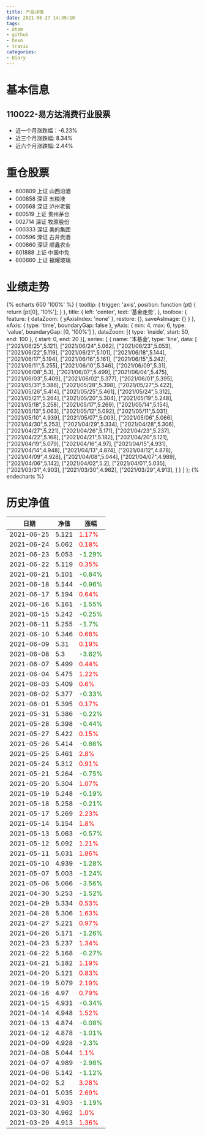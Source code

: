 ```yaml
---
title: 产品详情
date: 2021-06-27 14:39:10
tags:
- atom
- github
- hexo
- travis
categories:
- Diary
---
```


# 基本信息
## 110022-易方达消费行业股票
- 近一个月涨跌幅：-6.23%
- 近三个月涨跌幅: 8.34%
- 近六个月涨跌幅: 2.44%

# 重仓股票
- 600809 上证 山西汾酒
- 000858 深证 五粮液
- 000568 深证 泸州老窖
- 600519 上证 贵州茅台
- 002714 深证 牧原股份
- 000333 深证 美的集团
- 000596 深证 古井贡酒
- 000860 深证 顺鑫农业
- 601888 上证 中国中免
- 600660 上证 福耀玻璃
# 业绩走势

{% echarts 600 '100%' %}
{
  tooltip: {
        trigger: 'axis',
        position: function (pt) {
            return [pt[0], '10%'];
        }
    },
    title: {
        left: 'center',
        text: '基金走势',
    },
    toolbox: {
        feature: {
            dataZoom: {
                yAxisIndex: 'none'
            },
            restore: {},
            saveAsImage: {}
        }
    },
    xAxis: {
        type: 'time',
        boundaryGap: false
    },
    yAxis: {
        min: 4,
        max: 6,
        type: 'value',
        boundaryGap: [0, '100%']
    },
    dataZoom: [{
        type: 'inside',
        start: 50,
        end: 100
    }, {
        start: 0,
        end: 20
    }],
    series: [
        {
            name: '本基金',
            type: 'line',
            data: [
["2021/06/25",5.121],
["2021/06/24",5.062],
["2021/06/23",5.053],
["2021/06/22",5.119],
["2021/06/21",5.101],
["2021/06/18",5.144],
["2021/06/17",5.194],
["2021/06/16",5.161],
["2021/06/15",5.242],
["2021/06/11",5.255],
["2021/06/10",5.346],
["2021/06/09",5.31],
["2021/06/08",5.3],
["2021/06/07",5.499],
["2021/06/04",5.475],
["2021/06/03",5.409],
["2021/06/02",5.377],
["2021/06/01",5.395],
["2021/05/31",5.386],
["2021/05/28",5.398],
["2021/05/27",5.422],
["2021/05/26",5.414],
["2021/05/25",5.461],
["2021/05/24",5.312],
["2021/05/21",5.264],
["2021/05/20",5.304],
["2021/05/19",5.248],
["2021/05/18",5.258],
["2021/05/17",5.269],
["2021/05/14",5.154],
["2021/05/13",5.063],
["2021/05/12",5.092],
["2021/05/11",5.031],
["2021/05/10",4.939],
["2021/05/07",5.003],
["2021/05/06",5.066],
["2021/04/30",5.253],
["2021/04/29",5.334],
["2021/04/28",5.306],
["2021/04/27",5.221],
["2021/04/26",5.171],
["2021/04/23",5.237],
["2021/04/22",5.168],
["2021/04/21",5.182],
["2021/04/20",5.121],
["2021/04/19",5.079],
["2021/04/16",4.97],
["2021/04/15",4.931],
["2021/04/14",4.948],
["2021/04/13",4.874],
["2021/04/12",4.878],
["2021/04/09",4.928],
["2021/04/08",5.044],
["2021/04/07",4.989],
["2021/04/06",5.142],
["2021/04/02",5.2],
["2021/04/01",5.035],
["2021/03/31",4.903],
["2021/03/30",4.962],
["2021/03/29",4.913],
]
        }
    ]
};
{% endecharts %}

# 历史净值

| 日期 | 净值 | 涨幅 |
| --- | --- | --- |
|2021-06-25|5.121|<font color=red>1.17%</font>|
|2021-06-24|5.062|<font color=red>0.18%</font>|
|2021-06-23|5.053|<font color=green>-1.29%</font>|
|2021-06-22|5.119|<font color=red>0.35%</font>|
|2021-06-21|5.101|<font color=green>-0.84%</font>|
|2021-06-18|5.144|<font color=green>-0.96%</font>|
|2021-06-17|5.194|<font color=red>0.64%</font>|
|2021-06-16|5.161|<font color=green>-1.55%</font>|
|2021-06-15|5.242|<font color=green>-0.25%</font>|
|2021-06-11|5.255|<font color=green>-1.7%</font>|
|2021-06-10|5.346|<font color=red>0.68%</font>|
|2021-06-09|5.31|<font color=red>0.19%</font>|
|2021-06-08|5.3|<font color=green>-3.62%</font>|
|2021-06-07|5.499|<font color=red>0.44%</font>|
|2021-06-04|5.475|<font color=red>1.22%</font>|
|2021-06-03|5.409|<font color=red>0.6%</font>|
|2021-06-02|5.377|<font color=green>-0.33%</font>|
|2021-06-01|5.395|<font color=red>0.17%</font>|
|2021-05-31|5.386|<font color=green>-0.22%</font>|
|2021-05-28|5.398|<font color=green>-0.44%</font>|
|2021-05-27|5.422|<font color=red>0.15%</font>|
|2021-05-26|5.414|<font color=green>-0.86%</font>|
|2021-05-25|5.461|<font color=red>2.8%</font>|
|2021-05-24|5.312|<font color=red>0.91%</font>|
|2021-05-21|5.264|<font color=green>-0.75%</font>|
|2021-05-20|5.304|<font color=red>1.07%</font>|
|2021-05-19|5.248|<font color=green>-0.19%</font>|
|2021-05-18|5.258|<font color=green>-0.21%</font>|
|2021-05-17|5.269|<font color=red>2.23%</font>|
|2021-05-14|5.154|<font color=red>1.8%</font>|
|2021-05-13|5.063|<font color=green>-0.57%</font>|
|2021-05-12|5.092|<font color=red>1.21%</font>|
|2021-05-11|5.031|<font color=red>1.86%</font>|
|2021-05-10|4.939|<font color=green>-1.28%</font>|
|2021-05-07|5.003|<font color=green>-1.24%</font>|
|2021-05-06|5.066|<font color=green>-3.56%</font>|
|2021-04-30|5.253|<font color=green>-1.52%</font>|
|2021-04-29|5.334|<font color=red>0.53%</font>|
|2021-04-28|5.306|<font color=red>1.63%</font>|
|2021-04-27|5.221|<font color=red>0.97%</font>|
|2021-04-26|5.171|<font color=green>-1.26%</font>|
|2021-04-23|5.237|<font color=red>1.34%</font>|
|2021-04-22|5.168|<font color=green>-0.27%</font>|
|2021-04-21|5.182|<font color=red>1.19%</font>|
|2021-04-20|5.121|<font color=red>0.83%</font>|
|2021-04-19|5.079|<font color=red>2.19%</font>|
|2021-04-16|4.97|<font color=red>0.79%</font>|
|2021-04-15|4.931|<font color=green>-0.34%</font>|
|2021-04-14|4.948|<font color=red>1.52%</font>|
|2021-04-13|4.874|<font color=green>-0.08%</font>|
|2021-04-12|4.878|<font color=green>-1.01%</font>|
|2021-04-09|4.928|<font color=green>-2.3%</font>|
|2021-04-08|5.044|<font color=red>1.1%</font>|
|2021-04-07|4.989|<font color=green>-2.98%</font>|
|2021-04-06|5.142|<font color=green>-1.12%</font>|
|2021-04-02|5.2|<font color=red>3.28%</font>|
|2021-04-01|5.035|<font color=red>2.69%</font>|
|2021-03-31|4.903|<font color=green>-1.19%</font>|
|2021-03-30|4.962|<font color=red>1.0%</font>|
|2021-03-29|4.913|<font color=red>1.36%</font>|
